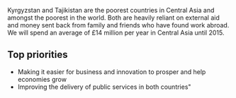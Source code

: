 Kyrgyzstan and Tajikistan are the poorest countries in Central Asia and amongst the poorest in the world. Both are heavily reliant on external aid and money sent back from family and friends who have found work abroad.  We will spend an average of £14 million per year in Central Asia until 2015.

## Top priorities

- Making it easier for business and innovation to prosper and help economies grow
- Improving the delivery of public services in both countries"